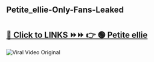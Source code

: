 
 ## Petite_ellie-Only-Fans-Leaked

# <h2><a href="https://clipsfans.com/Petite_ellie&ref=git">🔗 Click to LINKS ⏩⏩ 👉 🟢 Petite ellie </a></h2>

<a href="https://clipsfans.com/Petite_ellie&ref=git" rel="nofollow" data-target="animated-image.originalLink"><img src="https://i.ibb.co.com/xMMVF88/686577567.gif" alt="Viral Video Original" style="max-width: 100%; display: inline-block;" data-target="animated-image.originalImage"></a>
